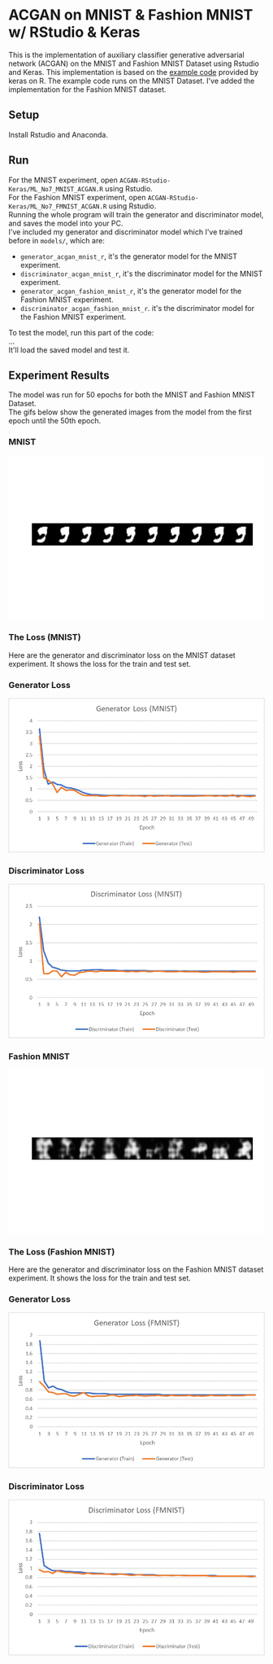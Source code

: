 # ACGAN on MNIST & Fashion MNIST w/ RStudio & Keras
This is the implementation of auxiliary classifier generative adversarial network (ACGAN) on the MNIST and Fashion MNIST Dataset using Rstudio and Keras. This implementation is based on the [example code](https://keras.rstudio.com/articles/examples/mnist_acgan.html) provided by keras on R. The example code runs on the MNIST Dataset. I've added the implementation for the Fashion MNIST dataset.

## Setup
Install Rstudio and Anaconda.

## Run
For the MNIST experiment, open `ACGAN-RStudio-Keras/ML_No7_MNIST_ACGAN.R` using Rstudio.\
For the Fashion MNIST experiment, open `ACGAN-RStudio-Keras/ML_No7_FMNIST_ACGAN.R` using Rstudio.\
Running the whole program will train the generator and discriminator model, and saves the model into your PC.\
I've included my generator and discriminator model which I've trained before in `models/`, which are:
* `generator_acgan_mnist_r`, it's the generator model for the MNIST experiment.
* `discriminator_acgan_mnist_r`, it's the discriminator model for the MNIST experiment.
* `generator_acgan_fashion_mnist_r`, it's the generator model for the Fashion MNIST experiment.
* `discriminator_acgan_fashion_mnist_r`. it's the discriminator model for the Fashion MNIST experiment.

To test the model, run this part of the code:\
...\
It'll load the saved model and test it.

## Experiment Results
The model was run for 50 epochs for both the MNIST and Fashion MNIST Dataset.\
The gifs below show the generated images from the model from the first epoch until the 50th epoch.

### MNIST
![](screenshots/ACGAN-MNIST.gif)

### The Loss (MNIST)
Here are the generator and discriminator loss on the MNIST dataset experiment. It shows the loss for the train and test set.

### Generator Loss
![](screenshots/MNIST-generator-loss.png)

### Discriminator Loss
![](screenshots/MNIST-discriminator-loss.png)

### Fashion MNIST
![](screenshots/ACGAN-FMNIST.gif)

### The Loss (Fashion MNIST)
Here are the generator and discriminator loss on the Fashion MNIST dataset experiment. It shows the loss for the train and test set.

### Generator Loss
![](screenshots/FMNIST-generator-loss.png)

### Discriminator Loss
![](screenshots/FMNIST-discriminator-loss.png)
